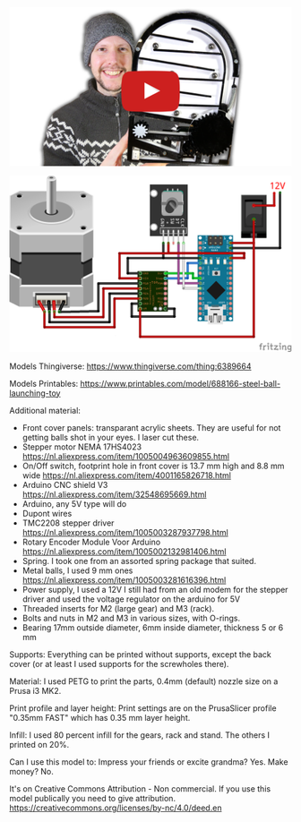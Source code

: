 [![YouTube videoE](https://github.com/JensMakerAdventures/SatisfyingPinball/blob/main/Thumbnail_V1_play.png)](https://youtu.be/2zgRxNnwczY)

![Electrical schematic](https://github.com/JensMakerAdventures/SatisfyingPinball/blob/main/MetalBallToy_schematic_V1.png)

Models Thingiverse: 
https://www.thingiverse.com/thing:6389664

Models Printables: 
https://www.printables.com/model/688166-steel-ball-launching-toy

Additional material:
- Front cover panels: transparant acrylic sheets. They are useful for not getting balls shot in your eyes. I laser cut these.
- Stepper motor NEMA 17HS4023 https://nl.aliexpress.com/item/1005004963609855.html
- On/Off switch, footprint hole in front cover is 13.7 mm high and 8.8 mm wide https://nl.aliexpress.com/item/4001165826718.html
- Arduino CNC shield V3 https://nl.aliexpress.com/item/32548695669.html
- Arduino, any 5V type will do
- Dupont wires
- TMC2208 stepper driver https://nl.aliexpress.com/item/1005003287937798.html
- Rotary Encoder Module Voor Arduino https://nl.aliexpress.com/item/1005002132981406.html
- Spring. I took one from an assorted spring package that suited.
- Metal balls, I used 9 mm ones https://nl.aliexpress.com/item/1005003281616396.html
- Power supply, I used a 12V I still had from an old modem for the stepper driver and used the voltage regulator on the arduino for 5V
- Threaded inserts for M2 (large gear) and M3 (rack).
- Bolts and nuts in M2 and M3 in various sizes, with O-rings.
- Bearing 17mm outside diameter, 6mm inside diameter, thickness 5 or 6 mm

Supports:
Everything can be printed without supports, except the back cover (or at least I used supports for the screwholes there).

Material:
I used PETG to print the parts, 0.4mm (default) nozzle size on a Prusa i3 MK2. 

Print profile and layer height:
Print settings are on the PrusaSlicer profile "0.35mm FAST" which has 0.35 mm layer height.

Infill:
I used 80 percent infill for the gears, rack and stand. The others I printed on 20%.

Can I use this model to:
Impress your friends or excite grandma? Yes. Make money? No.

It's on Creative Commons Attribution - Non commercial. If you use this model publically you need to give attribution.
https://creativecommons.org/licenses/by-nc/4.0/deed.en
